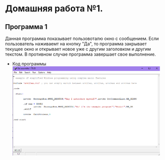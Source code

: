 # Домашняя работа №1.

## Программа 1
Данная программа показывает пользовоталю окно с сообщением. Если пользователь наживаемт на кнопку "Да", то программа закрывает текущее окно и открывает новое уже с другим заголовком и другим текстом. В противном случае программа завершает свое выполнение.

- Код программы
![Image alt](https://github.com/116j/Algorithms-DataStructures/blob/master/Домашняя%20работа%201/Programm1/code.png)
